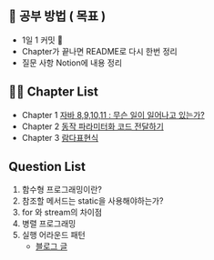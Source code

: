 ## 🐐 공부 방법 ( 목표 )

- 1일 1 커밋 🌱
- Chapter가 끝나면 README로 다시 한번 정리
- 질문 사항 Notion에 내용 정리

## 🧗‍♀️ Chapter List

- Chapter 1 [자바 8,9,10,11 : 무슨 일이 일어나고 있는가?](https://github.com/HyangKeunChoi/modern-java-in-action-study/tree/main/%EC%98%81%EC%8B%9D/Chapter1)
- Chapter 2 [동작 파라미터화 코드 전달하기](https://github.com/HyangKeunChoi/modern-java-in-action-study/tree/main/%EC%98%81%EC%8B%9D/Chapter2)
- Chapter 3 [람다표현식](https://github.com/HyangKeunChoi/modern-java-in-action-study/tree/main/%EC%98%81%EC%8B%9D/Chapter3)

## Question List 
1. 함수형 프로그래밍이란?
2. 참조할 메서드는 static을 사용해야하는가? 
3. for 와 stream의 차이점
4. 병렬 프로그래밍
5. 실행 어라운드 패턴
   * [블로그 글](https://tourspace.tistory.com/68?category=788398)
